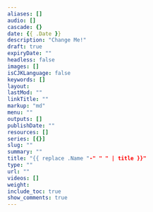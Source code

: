 ```yaml
---
aliases: []
audio: []
cascade: {}
date: {{ .Date }}
description: "Change Me!"
draft: true
expiryDate: ""
headless: false
images: []
isCJKLanguage: false
keywords: []
layout: 
lastMod: ""
linkTitle: ""
markup: "md"
menu: ""
outputs: []
publishDate: ""
resources: []
series: [{}]
slug: ""
summary: ""
title: "{{ replace .Name "-" " " | title }}"
type: ""
url: ""
videos: []
weight: 
include_toc: true
show_comments: true
---
```


